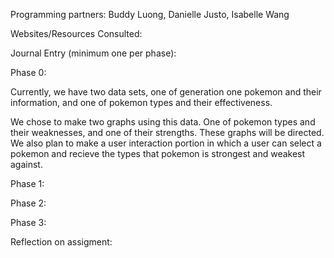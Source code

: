 Programming partners: Buddy Luong, Danielle Justo, Isabelle Wang

Websites/Resources Consulted: 


Journal Entry (minimum one per phase): 

Phase 0: 

Currently, we have two data sets, one of generation one pokemon and their information, and one of pokemon types and their effectiveness. 

We chose to make two graphs using this data. One of pokemon types and their weaknesses, and one of their strengths. These graphs will be directed. We also plan to make a user interaction portion in which a user can select a pokemon and recieve the types that pokemon is strongest and weakest against. 

Phase 1: 

Phase 2: 

Phase 3: 



Reflection on assigment: 


